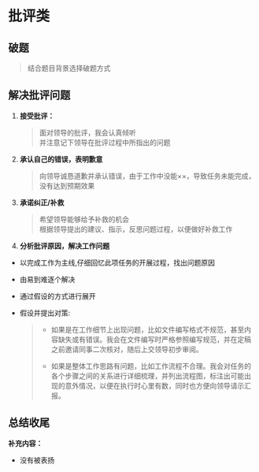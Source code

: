 # 批评类

## 破题
>
> 结合题目背景选择破题方式  
>
## 解决批评问题

1. **接受批评：**

    >面对领导的批评，我会认真倾听\
    >并注意记下领导在批评过程中所指出的问题

2. **承认自己的错误，表明歉意**

    > 向领导诚恳道歉并承认错误，由于工作中没能××，导致任务未能完成，没有达到预期效果

3. **承诺纠正/补救**

    > 希望领导能够给予补救的机会 \
    > 根据领导提出的建议、指示，反思问题过程，以便做好补救工作

4. **分析批评原因，解决工作问题**

- 以完成工作为主线,仔细回忆此项任务的开展过程，找出问题原因
- 由易到难逐个解决
- 通过假设的方式进行展开
- 假设并提出对策:

    > - 如果是在工作细节上出现问题，比如文件编写格式不规范，甚至内容缺失或有错误。我会在文件编写时严格参照编写规范，并在定稿之前邀请同事二次核对，随后上交领导初步审阅。
    >
    > - 如果是整体工作思路有问题，比如工作流程不合理。我会对任务的各个步骤之间的关系进行详细梳理，并列出流程图，标注出可能出现的意外情况，以便在执行时心里有数，同时也方便向领导请示汇报。

## 总结收尾

**补充内容：**

- 没有被表扬
